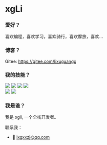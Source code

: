 # xgLi

### 爱好？
喜欢编程，喜欢学习，喜欢骑行，喜欢摩旅，喜欢...

### 博客？
Gitee: https://gitee.com/lixuguangg

### 我的技能？

<div class="skill-wrapper">
  <img src="https://img.shields.io/badge/Html-E34F26?style=for-the-badge&logo=html5&logoColor=white"></img>
  <img src="https://img.shields.io/badge/css-1572B6?style=for-the-badge&logo=css3&logoColor=white"></img>
  <img src="https://img.shields.io/badge/javascript-F7DF1E?style=for-the-badge&logo=javascript&logoColor=white"></img>
  <img src="https://img.shields.io/badge/Vue-4FC08D?style=for-the-badge&logo=vuedotjs&logoColor=white"></img> 
</div>

<div class="skill-wrapper">
  <img src="https://img.shields.io/badge/MySQL-4479A1?style=for-the-badge&logo=mysql&logoColor=white"></img>
  <img src="https://img.shields.io/badge/git-F05032?style=for-the-badge&logo=git&logoColor=white"></img>
</div>


### 我是谁？

我是 xgli, 一个全栈开发者。

联系我：
- 📨 lxgxxzj@qq.com